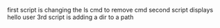 first script is changing the ls cmd to remove cmd
second script displays hello user
3rd script is adding a dir to a path
